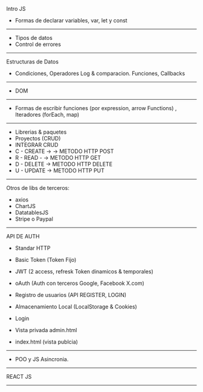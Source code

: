 
Intro JS
- Formas de declarar variables, var, let y const
---------
- Tipos de datos
- Control de errores
-------------------
Estructuras de Datos
- Condiciones, Operadores Log & comparacion. Funciones, Callbacks 
--------------
- DOM
-------------
- Formas de escribir funciones (por expression, arrow Functions)
, Iteradores (forEach, map)

------------
- Librerias & paquetes
- Proyectos (CRUD)
- INTEGRAR CRUD
- C - CREATE -> -> METODO HTTP POST
- R - READ - -> METODO HTTP GET
- D - DELETE -> METODO HTTP DELETE
- U - UPDATE -> METODO HTTP PUT
----

Otros de libs de terceros:
- axios
- ChartJS
- DatatablesJS
- Stripe o Paypal
---------------------
API DE AUTH

- Standar HTTP 
- Basic Token (Token Fijo)
- JWT (2 access, refresk Token dinamicos & temporales)
- oAuth (Auth con terceros Google, Facebook X.com)

- Registro de usuarios (API REGISTER, LOGIN)
- Almacenamiento Local (LocalStorage & Cookies)
- Login
- Vista privada admin.html
- index.html (vista publcia)

----------------
- POO y JS Asincronia.
-----------------------------------------------------------------

REACT JS

-------------------------------------------------